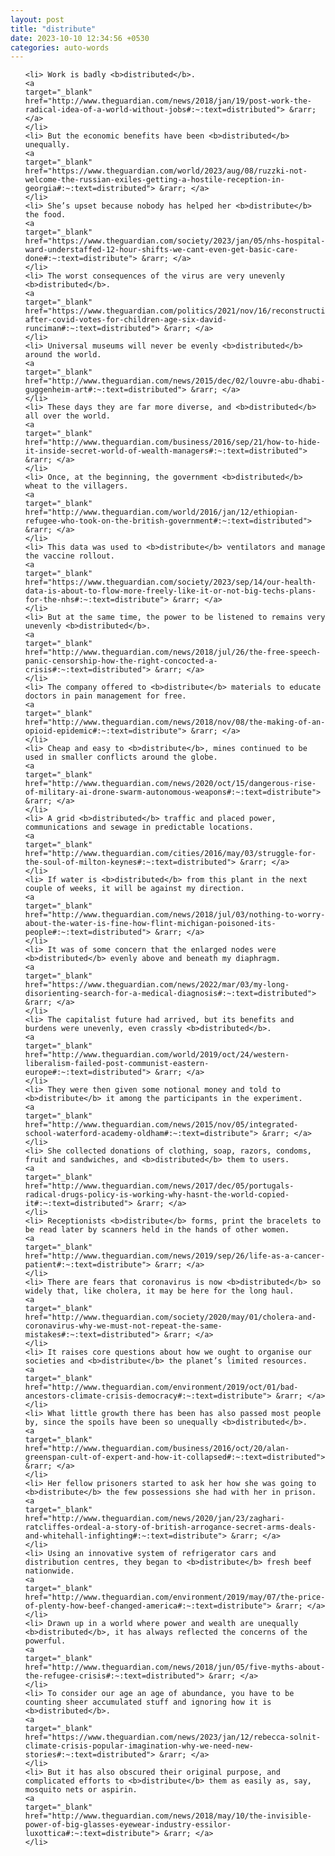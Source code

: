 ```yaml
---
layout: post
title: "distribute"
date: 2023-10-10 12:34:56 +0530
categories: auto-words
---
```

<ol>

    <li> Work is badly <b>distributed</b>.
    <a 
    target="_blank" 
    href="http://www.theguardian.com/news/2018/jan/19/post-work-the-radical-idea-of-a-world-without-jobs#:~:text=distributed"> &rarr; </a>
    </li>
    <li> But the economic benefits have been <b>distributed</b> unequally.
    <a 
    target="_blank" 
    href="https://www.theguardian.com/world/2023/aug/08/ruzzki-not-welcome-the-russian-exiles-getting-a-hostile-reception-in-georgia#:~:text=distributed"> &rarr; </a>
    </li>
    <li> She’s upset because nobody has helped her <b>distribute</b> the food.
    <a 
    target="_blank" 
    href="https://www.theguardian.com/society/2023/jan/05/nhs-hospital-ward-understaffed-12-hour-shifts-we-cant-even-get-basic-care-done#:~:text=distribute"> &rarr; </a>
    </li>
    <li> The worst consequences of the virus are very unevenly <b>distributed</b>.
    <a 
    target="_blank" 
    href="https://www.theguardian.com/politics/2021/nov/16/reconstruction-after-covid-votes-for-children-age-six-david-runciman#:~:text=distributed"> &rarr; </a>
    </li>
    <li> Universal museums will never be evenly <b>distributed</b> around the world.
    <a 
    target="_blank" 
    href="http://www.theguardian.com/news/2015/dec/02/louvre-abu-dhabi-guggenheim-art#:~:text=distributed"> &rarr; </a>
    </li>
    <li> These days they are far more diverse, and <b>distributed</b> all over the world.
    <a 
    target="_blank" 
    href="http://www.theguardian.com/business/2016/sep/21/how-to-hide-it-inside-secret-world-of-wealth-managers#:~:text=distributed"> &rarr; </a>
    </li>
    <li> Once, at the beginning, the government <b>distributed</b> wheat to the villagers.
    <a 
    target="_blank" 
    href="http://www.theguardian.com/world/2016/jan/12/ethiopian-refugee-who-took-on-the-british-government#:~:text=distributed"> &rarr; </a>
    </li>
    <li> This data was used to <b>distribute</b> ventilators and manage the vaccine rollout.
    <a 
    target="_blank" 
    href="https://www.theguardian.com/society/2023/sep/14/our-health-data-is-about-to-flow-more-freely-like-it-or-not-big-techs-plans-for-the-nhs#:~:text=distribute"> &rarr; </a>
    </li>
    <li> But at the same time, the power to be listened to remains very unevenly <b>distributed</b>.
    <a 
    target="_blank" 
    href="http://www.theguardian.com/news/2018/jul/26/the-free-speech-panic-censorship-how-the-right-concocted-a-crisis#:~:text=distributed"> &rarr; </a>
    </li>
    <li> The company offered to <b>distribute</b> materials to educate doctors in pain management for free.
    <a 
    target="_blank" 
    href="http://www.theguardian.com/news/2018/nov/08/the-making-of-an-opioid-epidemic#:~:text=distribute"> &rarr; </a>
    </li>
    <li> Cheap and easy to <b>distribute</b>, mines continued to be used in smaller conflicts around the globe.
    <a 
    target="_blank" 
    href="http://www.theguardian.com/news/2020/oct/15/dangerous-rise-of-military-ai-drone-swarm-autonomous-weapons#:~:text=distribute"> &rarr; </a>
    </li>
    <li> A grid <b>distributed</b> traffic and placed power, communications and sewage in predictable locations.
    <a 
    target="_blank" 
    href="http://www.theguardian.com/cities/2016/may/03/struggle-for-the-soul-of-milton-keynes#:~:text=distributed"> &rarr; </a>
    </li>
    <li> If water is <b>distributed</b> from this plant in the next couple of weeks, it will be against my direction.
    <a 
    target="_blank" 
    href="http://www.theguardian.com/news/2018/jul/03/nothing-to-worry-about-the-water-is-fine-how-flint-michigan-poisoned-its-people#:~:text=distributed"> &rarr; </a>
    </li>
    <li> It was of some concern that the enlarged nodes were <b>distributed</b> evenly above and beneath my diaphragm.
    <a 
    target="_blank" 
    href="https://www.theguardian.com/news/2022/mar/03/my-long-disorienting-search-for-a-medical-diagnosis#:~:text=distributed"> &rarr; </a>
    </li>
    <li> The capitalist future had arrived, but its benefits and burdens were unevenly, even crassly <b>distributed</b>.
    <a 
    target="_blank" 
    href="http://www.theguardian.com/world/2019/oct/24/western-liberalism-failed-post-communist-eastern-europe#:~:text=distributed"> &rarr; </a>
    </li>
    <li> They were then given some notional money and told to <b>distribute</b> it among the participants in the experiment.
    <a 
    target="_blank" 
    href="http://www.theguardian.com/news/2015/nov/05/integrated-school-waterford-academy-oldham#:~:text=distribute"> &rarr; </a>
    </li>
    <li> She collected donations of clothing, soap, razors, condoms, fruit and sandwiches, and <b>distributed</b> them to users.
    <a 
    target="_blank" 
    href="http://www.theguardian.com/news/2017/dec/05/portugals-radical-drugs-policy-is-working-why-hasnt-the-world-copied-it#:~:text=distributed"> &rarr; </a>
    </li>
    <li> Receptionists <b>distribute</b> forms, print the bracelets to be read later by scanners held in the hands of other women.
    <a 
    target="_blank" 
    href="http://www.theguardian.com/news/2019/sep/26/life-as-a-cancer-patient#:~:text=distribute"> &rarr; </a>
    </li>
    <li> There are fears that coronavirus is now <b>distributed</b> so widely that, like cholera, it may be here for the long haul.
    <a 
    target="_blank" 
    href="http://www.theguardian.com/society/2020/may/01/cholera-and-coronavirus-why-we-must-not-repeat-the-same-mistakes#:~:text=distributed"> &rarr; </a>
    </li>
    <li> It raises core questions about how we ought to organise our societies and <b>distribute</b> the planet’s limited resources.
    <a 
    target="_blank" 
    href="http://www.theguardian.com/environment/2019/oct/01/bad-ancestors-climate-crisis-democracy#:~:text=distribute"> &rarr; </a>
    </li>
    <li> What little growth there has been has also passed most people by, since the spoils have been so unequally <b>distributed</b>.
    <a 
    target="_blank" 
    href="http://www.theguardian.com/business/2016/oct/20/alan-greenspan-cult-of-expert-and-how-it-collapsed#:~:text=distributed"> &rarr; </a>
    </li>
    <li> Her fellow prisoners started to ask her how she was going to <b>distribute</b> the few possessions she had with her in prison.
    <a 
    target="_blank" 
    href="http://www.theguardian.com/news/2020/jan/23/zaghari-ratcliffes-ordeal-a-story-of-british-arrogance-secret-arms-deals-and-whitehall-infighting#:~:text=distribute"> &rarr; </a>
    </li>
    <li> Using an innovative system of refrigerator cars and distribution centres, they began to <b>distribute</b> fresh beef nationwide.
    <a 
    target="_blank" 
    href="http://www.theguardian.com/environment/2019/may/07/the-price-of-plenty-how-beef-changed-america#:~:text=distribute"> &rarr; </a>
    </li>
    <li> Drawn up in a world where power and wealth are unequally <b>distributed</b>, it has always reflected the concerns of the powerful.
    <a 
    target="_blank" 
    href="http://www.theguardian.com/news/2018/jun/05/five-myths-about-the-refugee-crisis#:~:text=distributed"> &rarr; </a>
    </li>
    <li> To consider our age an age of abundance, you have to be counting sheer accumulated stuff and ignoring how it is <b>distributed</b>.
    <a 
    target="_blank" 
    href="https://www.theguardian.com/news/2023/jan/12/rebecca-solnit-climate-crisis-popular-imagination-why-we-need-new-stories#:~:text=distributed"> &rarr; </a>
    </li>
    <li> But it has also obscured their original purpose, and complicated efforts to <b>distribute</b> them as easily as, say, mosquito nets or aspirin.
    <a 
    target="_blank" 
    href="http://www.theguardian.com/news/2018/may/10/the-invisible-power-of-big-glasses-eyewear-industry-essilor-luxottica#:~:text=distribute"> &rarr; </a>
    </li>